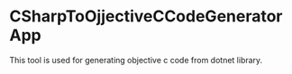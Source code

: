 # CSharpToOjjectiveCCodeGeneratorApp
This tool is used for generating objective c code from dotnet library.
